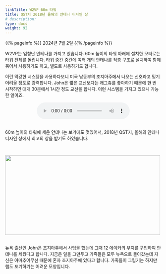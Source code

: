 ```yaml
---
linkTitle: W2VP 60m 타워
title: QST지 2018년 올해의 안테나 디자인 상
# description:
type: docs
weight: 92
---
```


{{% pageinfo %}}
2024년 7월 2일
{{% /pageinfo %}}

W2VP는 엄청난 안테나를 가지고 있습니다. 60m 높이의 타워 아래에 설치한 모터로는 타워 전체를 돌립니다. 타워 중간 중간에 여러 개의 안테나를 적층 구조로 설치하여 함께 묶어서 사용하기도 하고, 별도로 사용하기도 합니다.

이런 막강한 시스템을 사용하다보니 미국 남동부의 조지아주에서 나오는 신호라고 믿기 어려울 정도로 강력합니다. John은 짧은 교신보다는 래그츄를 좋아하기 때문에 한 번 시작하면 대개 30분에서 1시간 정도 교신을 합니다. 이런 시스템을 가지고 있으니 가능한 일이죠.

<center><audio src="https://blog.kakaocdn.net/dn/dVL1F2/btsIpte1VMT/8L5pq2TZYnkK39SGaxx8C1/tfile.mp3" controls="controls"></audio></center><br>

60m 높이의 타워에 세운 안테나는 보기에도 멋있어서, 2018년 QST지, 올해의 안테나 디자인 상에서 최고의 상을 받기도 하였습니다.

<br>

<img src="/recording/img/w2vp.png" style="width:500px;height:256"><br> 
<br>

뉴욕 출신인 John은 조지아주에서 사업을 했는데 그때 12 에이커의 부지를 구입하여 안테나를 세웠다고 합니다. 지금은 일을 그만두고 가족들은 모두 뉴욕으로 돌아갔는데 자신은 아마추어무선 때문에 혼자 조지아주에 있다고 합니다. 가족들이 그립기는 하지만 햄도 포기하기는 어려운 모양입니다.